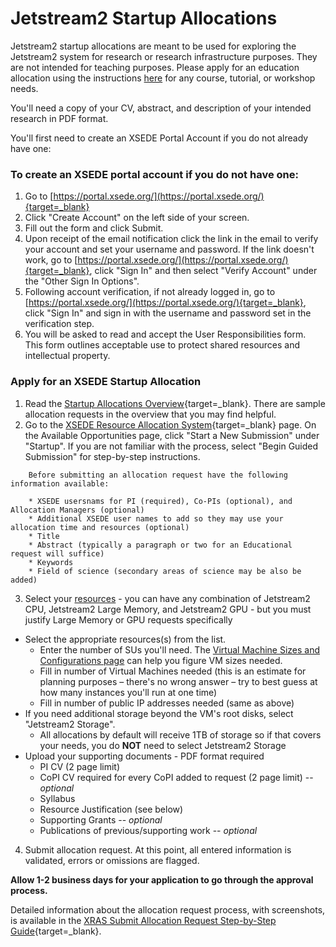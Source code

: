 # Jetstream2 Startup Allocations

Jetstream2 startup allocations are meant to be used for exploring the Jetstream2 system for research or research infrastructure purposes. They are not intended for teaching purposes. Please apply for an education allocation using the instructions [here](../education.md) for any course, tutorial, or workshop needs.

You'll need a copy of your CV, abstract, and description of your intended research in PDF format.

You'll first need to create an XSEDE Portal Account if you do not already have one:

### To create an XSEDE portal account if you do not have one:
1. Go to [https://portal.xsede.org/](https://portal.xsede.org/){target=_blank}
2. Click "Create Account" on the left side of your screen.
3. Fill out the form and click Submit.
4. Upon receipt of the email notification click the link in the email to verify your account and set your username and password. If the link doesn't work, go to [https://portal.xsede.org/](https://portal.xsede.org/){target=_blank}, click "Sign In" and then select "Verify Account" under the "Other Sign In Options".
5. Following account verification, if not already logged in, go to [https://portal.xsede.org/](https://portal.xsede.org/){target=_blank}, click "Sign In" and sign in with the username and password set in the verification step.
6. You will be asked to read and accept the User Responsibilities form. This form outlines acceptable use to protect shared resources and intellectual property.

### Apply for an XSEDE Startup Allocation
1. Read the [Startup Allocations Overview](https://portal.xsede.org/allocations/startup){target=_blank}. There are sample allocation requests in the overview that you may find helpful.
2. Go to the [XSEDE Resource Allocation System](https://portal.xsede.org/submit-request){target=_blank} page. On the Available Opportunities page, click "Start a New Submission" under "Startup". If you are not familiar with the process, select "Begin Guided Submission" for step-by-step instructions.

````
    Before submitting an allocation request have the following information available:

    * XSEDE usersnams for PI (required), Co-PIs (optional), and Allocation Managers (optional)
    * Additional XSEDE user names to add so they may use your allocation time and resources (optional)
    * Title
    * Abstract (typically a paragraph or two for an Educational request will suffice)
    * Keywords
    * Field of science (secondary areas of science may be also be added)
````

3. Select your [resources](../general/resources.md) - you can have any combination of Jetstream2 CPU, Jetstream2 Large Memory, and Jetstream2 GPU - but you must justify Large Memory or GPU requests specifically

* Select the appropriate resources(s) from the list.
    * Enter the number of SUs you'll need. The [Virtual Machine Sizes and Configurations page](../general/vmsizes.md) can help you figure VM sizes needed.
    * Fill in number of Virtual Machines needed (this is an estimate for planning purposes – there's no wrong answer – try to best guess at how many instances you'll run at one time)
    * Fill in number of public IP addresses needed (same as above)
* If you need additional storage beyond the VM's root disks, select "Jetstream2 Storage".
    * All allocations by default will receive 1TB of storage so if that covers your needs, you do **NOT** need to select Jetstream2 Storage
* Upload your supporting documents - PDF format required
    * PI CV (2 page limit)
    * CoPI CV required for every CoPI added to request (2 page limit) -- *optional*
    * Syllabus
    * Resource Justification (see below)
    * Supporting Grants -- *optional*
    * Publications of previous/supporting work -- *optional*
4. Submit allocation request. At this point, all entered information is validated, errors or omissions are flagged.

**Allow 1-2 business days for your application to go through the approval process.**

Detailed information about the allocation request process, with screenshots, is available in the [XRAS Submit Allocation Request Step-by-Step Guide](https://portal.xsede.org/allocation-request-steps){target=_blank}.
